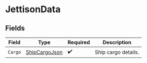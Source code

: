 # JettisonData


## Fields

| Field                                                     | Type                                                      | Required                                                  | Description                                               |
| --------------------------------------------------------- | --------------------------------------------------------- | --------------------------------------------------------- | --------------------------------------------------------- |
| `Cargo`                                                   | [ShipCargoJson](../../Models/Components/ShipCargoJson.md) | :heavy_check_mark:                                        | Ship cargo details.                                       |